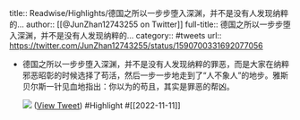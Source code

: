 title:: Readwise/Highlights/德国之所以一步步堕入深渊，并不是没有人发现纳粹的...
author:: [[@JunZhan12743255 on Twitter]]
full-title:: 德国之所以一步步堕入深渊，并不是没有人发现纳粹的...
category:: #tweets
url:: https://twitter.com/JunZhan12743255/status/1590700331692077056
- 德国之所以一步步堕入深渊，并不是没有人发现纳粹的罪恶，而是大家在纳粹邪恶昭彰的时候选择了苟活，然后一步一步地走到了“人不象人”的地步。雅斯贝尔斯一针见血地指出：你以为的苟且，其实是罪恶的帮凶。 
  
  ![](https://pbs.twimg.com/media/FhNNhWvakAEdSQd.jpg) ([View Tweet](https://twitter.com/JunZhan12743255/status/1590700331692077056)) #Highlight #[[2022-11-11]]